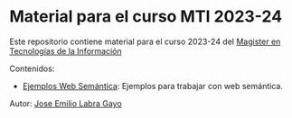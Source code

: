 # Material para el curso MTI 2023-24

Este repositorio contiene material para el curso 2023-24 del [Magister en Tecnologías de la Información](https://www.mti.cl/)

Contenidos:

- [Ejemplos Web Semántica](ejemplos_web_semantic.ipynb): Ejemplos para trabajar con web semántica.

Autor: [Jose Emilio Labra Gayo](https://labra.weso.es/)
